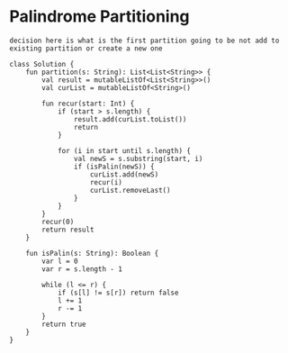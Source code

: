

# Palindrome Partitioning

    decision here is what is the first partition going to be not add to existing partition or create a new one

    class Solution {
        fun partition(s: String): List<List<String>> {
            val result = mutableListOf<List<String>>()
            val curList = mutableListOf<String>()
    
            fun recur(start: Int) {
                if (start > s.length) {
                    result.add(curList.toList())
                    return
                }
    
                for (i in start until s.length) {
                    val newS = s.substring(start, i)
                    if (isPalin(newS)) {
                        curList.add(newS)
                        recur(i)
                        curList.removeLast()
                    }
                }
            }
            recur(0)
            return result
        }
    
        fun isPalin(s: String): Boolean {
            var l = 0
            var r = s.length - 1
    
            while (l <= r) {
                if (s[l] != s[r]) return false
                l += 1
                r -= 1
            }
            return true
        }
    }